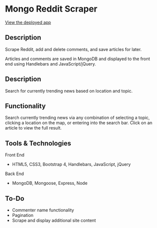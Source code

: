 # Mongo Reddit Scraper

[View the deployed app](https://reddit-popular-scraper.herokuapp.com/api/articles)

## Description

Scrape Reddit, add and delete comments, and save articles for later. 

Articles and comments are saved in MongoDB and displayed to the front end using Handlebars and JavaScript/jQuery.

## Description

Search for currently trending news based on location and topic.

## Functionality

Search currently trending news via any combination of selecting a topic, clicking a location on the map, or entering into the search bar. Click on an article to view the full result.

## Tools & Technologies

Front End
 * HTML5, CSS3, Bootstrap 4, Handlebars, JavaScript, jQuery

Back End
* MongoDB, Mongoose, Express, Node

## To-Do

* Commenter name functionality
* Pagination
* Scrape and display additional site content
